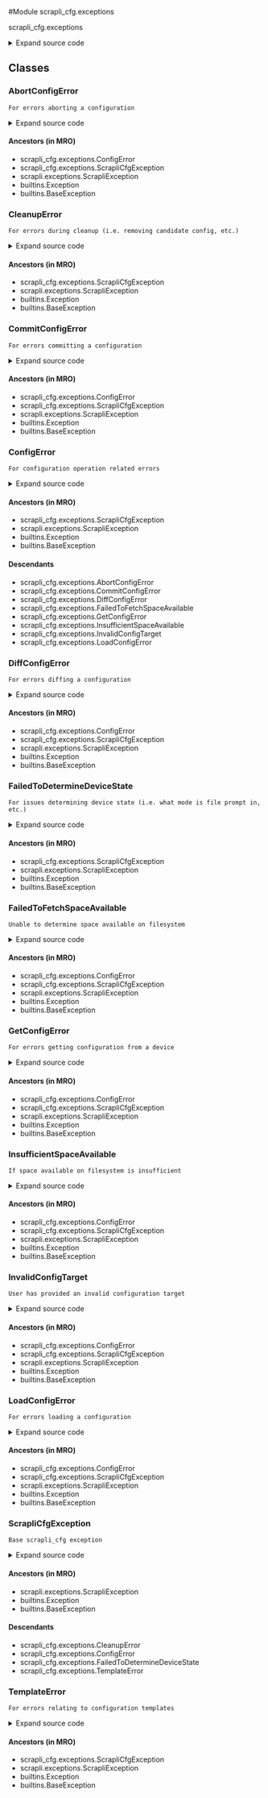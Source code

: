 <link rel="preload stylesheet" as="style" href="https://cdnjs.cloudflare.com/ajax/libs/10up-sanitize.css/11.0.1/sanitize.min.css" integrity="sha256-PK9q560IAAa6WVRRh76LtCaI8pjTJ2z11v0miyNNjrs=" crossorigin>
<link rel="preload stylesheet" as="style" href="https://cdnjs.cloudflare.com/ajax/libs/10up-sanitize.css/11.0.1/typography.min.css" integrity="sha256-7l/o7C8jubJiy74VsKTidCy1yBkRtiUGbVkYBylBqUg=" crossorigin>
<link rel="stylesheet preload" as="style" href="https://cdnjs.cloudflare.com/ajax/libs/highlight.js/10.1.1/styles/github.min.css" crossorigin>
<script defer src="https://cdnjs.cloudflare.com/ajax/libs/highlight.js/10.1.1/highlight.min.js" integrity="sha256-Uv3H6lx7dJmRfRvH8TH6kJD1TSK1aFcwgx+mdg3epi8=" crossorigin></script>
<script>window.addEventListener('DOMContentLoaded', () => hljs.initHighlighting())</script>















#Module scrapli_cfg.exceptions

scrapli_cfg.exceptions

<details class="source">
    <summary>
        <span>Expand source code</span>
    </summary>
    <pre>
        <code class="python">
"""scrapli_cfg.exceptions"""
from scrapli.exceptions import ScrapliException


class ScrapliCfgException(ScrapliException):  # type: ignore
    """Base scrapli_cfg exception"""


class TemplateError(ScrapliCfgException):
    """For errors relating to configuration templates"""


class FailedToDetermineDeviceState(ScrapliCfgException):
    """For issues determining device state (i.e. what mode is file prompt in, etc.)"""


class ConfigError(ScrapliCfgException):
    """For configuration operation related errors"""


class InvalidConfigTarget(ConfigError):
    """User has provided an invalid configuration target"""


class FailedToFetchSpaceAvailable(ConfigError):
    """Unable to determine space available on filesystem"""


class InsufficientSpaceAvailable(ConfigError):
    """If space available on filesystem is insufficient"""


class GetConfigError(ConfigError):
    """For errors getting configuration from a device"""


class LoadConfigError(ConfigError):
    """For errors loading a configuration"""


class DiffConfigError(ConfigError):
    """For errors diffing a configuration"""


class AbortConfigError(ConfigError):
    """For errors aborting a configuration"""


class CommitConfigError(ConfigError):
    """For errors committing a configuration"""


class CleanupError(ScrapliCfgException):
    """For errors during cleanup (i.e. removing candidate config, etc.)"""
        </code>
    </pre>
</details>




## Classes

### AbortConfigError


```text
For errors aborting a configuration
```

<details class="source">
    <summary>
        <span>Expand source code</span>
    </summary>
    <pre>
        <code class="python">
class AbortConfigError(ConfigError):
    """For errors aborting a configuration"""
        </code>
    </pre>
</details>


#### Ancestors (in MRO)
- scrapli_cfg.exceptions.ConfigError
- scrapli_cfg.exceptions.ScrapliCfgException
- scrapli.exceptions.ScrapliException
- builtins.Exception
- builtins.BaseException



### CleanupError


```text
For errors during cleanup (i.e. removing candidate config, etc.)
```

<details class="source">
    <summary>
        <span>Expand source code</span>
    </summary>
    <pre>
        <code class="python">
class CleanupError(ScrapliCfgException):
    """For errors during cleanup (i.e. removing candidate config, etc.)"""
        </code>
    </pre>
</details>


#### Ancestors (in MRO)
- scrapli_cfg.exceptions.ScrapliCfgException
- scrapli.exceptions.ScrapliException
- builtins.Exception
- builtins.BaseException



### CommitConfigError


```text
For errors committing a configuration
```

<details class="source">
    <summary>
        <span>Expand source code</span>
    </summary>
    <pre>
        <code class="python">
class CommitConfigError(ConfigError):
    """For errors committing a configuration"""
        </code>
    </pre>
</details>


#### Ancestors (in MRO)
- scrapli_cfg.exceptions.ConfigError
- scrapli_cfg.exceptions.ScrapliCfgException
- scrapli.exceptions.ScrapliException
- builtins.Exception
- builtins.BaseException



### ConfigError


```text
For configuration operation related errors
```

<details class="source">
    <summary>
        <span>Expand source code</span>
    </summary>
    <pre>
        <code class="python">
class ConfigError(ScrapliCfgException):
    """For configuration operation related errors"""
        </code>
    </pre>
</details>


#### Ancestors (in MRO)
- scrapli_cfg.exceptions.ScrapliCfgException
- scrapli.exceptions.ScrapliException
- builtins.Exception
- builtins.BaseException
#### Descendants
- scrapli_cfg.exceptions.AbortConfigError
- scrapli_cfg.exceptions.CommitConfigError
- scrapli_cfg.exceptions.DiffConfigError
- scrapli_cfg.exceptions.FailedToFetchSpaceAvailable
- scrapli_cfg.exceptions.GetConfigError
- scrapli_cfg.exceptions.InsufficientSpaceAvailable
- scrapli_cfg.exceptions.InvalidConfigTarget
- scrapli_cfg.exceptions.LoadConfigError



### DiffConfigError


```text
For errors diffing a configuration
```

<details class="source">
    <summary>
        <span>Expand source code</span>
    </summary>
    <pre>
        <code class="python">
class DiffConfigError(ConfigError):
    """For errors diffing a configuration"""
        </code>
    </pre>
</details>


#### Ancestors (in MRO)
- scrapli_cfg.exceptions.ConfigError
- scrapli_cfg.exceptions.ScrapliCfgException
- scrapli.exceptions.ScrapliException
- builtins.Exception
- builtins.BaseException



### FailedToDetermineDeviceState


```text
For issues determining device state (i.e. what mode is file prompt in, etc.)
```

<details class="source">
    <summary>
        <span>Expand source code</span>
    </summary>
    <pre>
        <code class="python">
class FailedToDetermineDeviceState(ScrapliCfgException):
    """For issues determining device state (i.e. what mode is file prompt in, etc.)"""
        </code>
    </pre>
</details>


#### Ancestors (in MRO)
- scrapli_cfg.exceptions.ScrapliCfgException
- scrapli.exceptions.ScrapliException
- builtins.Exception
- builtins.BaseException



### FailedToFetchSpaceAvailable


```text
Unable to determine space available on filesystem
```

<details class="source">
    <summary>
        <span>Expand source code</span>
    </summary>
    <pre>
        <code class="python">
class FailedToFetchSpaceAvailable(ConfigError):
    """Unable to determine space available on filesystem"""
        </code>
    </pre>
</details>


#### Ancestors (in MRO)
- scrapli_cfg.exceptions.ConfigError
- scrapli_cfg.exceptions.ScrapliCfgException
- scrapli.exceptions.ScrapliException
- builtins.Exception
- builtins.BaseException



### GetConfigError


```text
For errors getting configuration from a device
```

<details class="source">
    <summary>
        <span>Expand source code</span>
    </summary>
    <pre>
        <code class="python">
class GetConfigError(ConfigError):
    """For errors getting configuration from a device"""
        </code>
    </pre>
</details>


#### Ancestors (in MRO)
- scrapli_cfg.exceptions.ConfigError
- scrapli_cfg.exceptions.ScrapliCfgException
- scrapli.exceptions.ScrapliException
- builtins.Exception
- builtins.BaseException



### InsufficientSpaceAvailable


```text
If space available on filesystem is insufficient
```

<details class="source">
    <summary>
        <span>Expand source code</span>
    </summary>
    <pre>
        <code class="python">
class InsufficientSpaceAvailable(ConfigError):
    """If space available on filesystem is insufficient"""
        </code>
    </pre>
</details>


#### Ancestors (in MRO)
- scrapli_cfg.exceptions.ConfigError
- scrapli_cfg.exceptions.ScrapliCfgException
- scrapli.exceptions.ScrapliException
- builtins.Exception
- builtins.BaseException



### InvalidConfigTarget


```text
User has provided an invalid configuration target
```

<details class="source">
    <summary>
        <span>Expand source code</span>
    </summary>
    <pre>
        <code class="python">
class InvalidConfigTarget(ConfigError):
    """User has provided an invalid configuration target"""
        </code>
    </pre>
</details>


#### Ancestors (in MRO)
- scrapli_cfg.exceptions.ConfigError
- scrapli_cfg.exceptions.ScrapliCfgException
- scrapli.exceptions.ScrapliException
- builtins.Exception
- builtins.BaseException



### LoadConfigError


```text
For errors loading a configuration
```

<details class="source">
    <summary>
        <span>Expand source code</span>
    </summary>
    <pre>
        <code class="python">
class LoadConfigError(ConfigError):
    """For errors loading a configuration"""
        </code>
    </pre>
</details>


#### Ancestors (in MRO)
- scrapli_cfg.exceptions.ConfigError
- scrapli_cfg.exceptions.ScrapliCfgException
- scrapli.exceptions.ScrapliException
- builtins.Exception
- builtins.BaseException



### ScrapliCfgException


```text
Base scrapli_cfg exception
```

<details class="source">
    <summary>
        <span>Expand source code</span>
    </summary>
    <pre>
        <code class="python">
class ScrapliCfgException(ScrapliException):  # type: ignore
    """Base scrapli_cfg exception"""
        </code>
    </pre>
</details>


#### Ancestors (in MRO)
- scrapli.exceptions.ScrapliException
- builtins.Exception
- builtins.BaseException
#### Descendants
- scrapli_cfg.exceptions.CleanupError
- scrapli_cfg.exceptions.ConfigError
- scrapli_cfg.exceptions.FailedToDetermineDeviceState
- scrapli_cfg.exceptions.TemplateError



### TemplateError


```text
For errors relating to configuration templates
```

<details class="source">
    <summary>
        <span>Expand source code</span>
    </summary>
    <pre>
        <code class="python">
class TemplateError(ScrapliCfgException):
    """For errors relating to configuration templates"""
        </code>
    </pre>
</details>


#### Ancestors (in MRO)
- scrapli_cfg.exceptions.ScrapliCfgException
- scrapli.exceptions.ScrapliException
- builtins.Exception
- builtins.BaseException